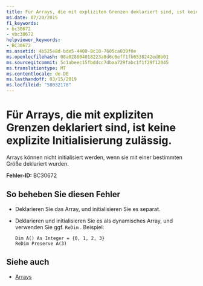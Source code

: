 ```yaml
---
title: Für Arrays, die mit expliziten Grenzen deklariert sind, ist keine explizite Initialisierung zulässig.
ms.date: 07/20/2015
f1_keywords:
- bc30672
- vbc30672
helpviewer_keywords:
- BC30672
ms.assetid: 4b525e8d-bde5-4408-8c10-7605ca039f0e
ms.openlocfilehash: 08a028804018223a8d6c6eff1fb6538242ed8b01
ms.sourcegitcommit: 5c1abeec15fbddcc7dbaa729fabc1f1f29f12045
ms.translationtype: MT
ms.contentlocale: de-DE
ms.lasthandoff: 03/15/2019
ms.locfileid: "58032178"
---
```

# <a name="explicit-initialization-is-not-permitted-for-arrays-declared-with-explicit-bounds"></a>Für Arrays, die mit expliziten Grenzen deklariert sind, ist keine explizite Initialisierung zulässig.
Arrays können nicht initialisiert werden, wenn sie mit einer bestimmten Größe deklariert wurden.  
  
 **Fehler-ID:** BC30672  
  
## <a name="to-correct-this-error"></a>So beheben Sie diesen Fehler  
  
-   Deklarieren Sie das Array, und initialisieren Sie es separat.  
  
-   Deklarieren und initialisieren Sie es als dynamisches Array, und verwenden Sie ggf. `ReDim` . Beispiel:  
  
    ```  
    Dim A() As Integer = {0, 1, 2, 3}  
    ReDim Preserve A(3)  
    ```  
  
## <a name="see-also"></a>Siehe auch

- [Arrays](../../visual-basic/programming-guide/language-features/arrays/index.md)
